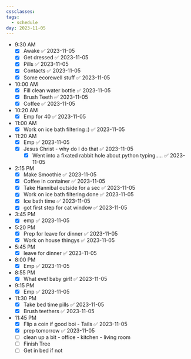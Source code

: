 ```yaml
---
cssclasses: 
tags:
  - schedule
day: 2023-11-05
---
```


- <span class="green">9:30 AM</span>
	- [x] Awake ✅ 2023-11-05
	- [x] Get dressed ✅ 2023-11-05
	- [x] Pills ✅ 2023-11-05
	- [x] Contacts ✅ 2023-11-05
	- [x] Some ecorewell stuff ✅ 2023-11-05
- <span class="green">10:00 AM</span>
	- [x] Fill clean water bottle ✅ 2023-11-05
	- [x] Brush Teeth ✅ 2023-11-05
	- [x] Coffee ✅ 2023-11-05
- <span class="green">10:20 AM</span>
	- [x] Emp for 40 ✅ 2023-11-05
- <span class="green">11:00 AM</span>
	- [x] Work on ice bath filtering :) ✅ 2023-11-05
- <span class="green">11:20 AM</span>
	- [x] Emp ✅ 2023-11-05
	- [x] Jesus Christ - why do I do that ✅ 2023-11-05
		- [x] Went into a fixated rabbit hole about python typing..... ✅ 2023-11-05
- <span class="green">2:15 PM</span>
	- [x] Make Smoothie ✅ 2023-11-05
	- [x] Coffee in container ✅ 2023-11-05
	- [x] Take Hannibal outside for a sec ✅ 2023-11-05
	- [x] Work on ice bath filtering done ✅ 2023-11-05
	- [x] Ice bath time ✅ 2023-11-05
	- [x] got first step for cat window ✅ 2023-11-05
- <span class="green">3:45 PM</span>
	- [x] emp ✅ 2023-11-05
- <span class="green">5:20 PM</span>
	- [x] Prep for leave for dinner ✅ 2023-11-05
	- [x] Work on house thingys ✅ 2023-11-05
- <span class="green">5:45 PM</span>
	- [x] leave for dinner ✅ 2023-11-05
- <span class="green">8:00 PM</span>
	- [x] Emp ✅ 2023-11-05
- <span class="green">8:55 PM</span>
	- [x] What eve! baby girl! ✅ 2023-11-05
- <span class="green">9:15 PM</span>
	- [x] Emp ✅ 2023-11-05
- <span class="green">11:30 PM</span>
	- [x] Take bed time pills ✅ 2023-11-05
	- [x] Brush teethers ✅ 2023-11-05
- <span class="green">11:45 PM</span>
	- [x] Flip a coin if good boi - Tails ✅ 2023-11-05
	- [x] prep tomorrow ✅ 2023-11-05
	- [ ] clean up a bit - office - kitchen - living room
	- [ ] Finish Tree
	- [ ] Get in bed if not